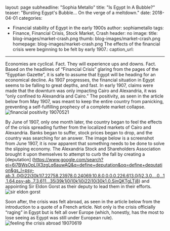 layout: page
subheadline: "Sophia Metallo"
title: "Is Egypt In A Bubble?"
teaser: "Bursting Egypt's Bubble... On the verge of a meltdown."
date: 2018-04-01
categories:
  - Financial stability of Egypt in the early 1900s
author: sophiametallo
tags:
  - Finance, Financial Crisis, Stock Market, Crash
header: no
image:
  title: blog-images/market-crash.png
  thumb: blog-images/market-crash.png
  homepage: blog-images/market-crash.png
  The effects of the financial crisis were beginning to be felt by early 1907.: <!-- info about the image, such as date of issue -->
  caption_url: <!-- link-to-page-containing-text? -->
  ---
  Economies are cyclical.  Fact.  They will experience ups and downs.  Fact.
  Based on the headlines of “Financial Crisis” glaring from the pages of the “Egyptian Gazette”, it is safe to assume that Egypt will be heading for an economical decline. As 1907 progresses, the financial situation in Egypt seems to be falling to great depths, and fast.
  In early 1907, claims were made that the downturn was only impacting Cairo and Alexandria, it was “only confined to Alexandria and Cairo.” The positivity, as seen in the article below from May 1907, was meant to keep the entire country from panicking, preventing a self-fulfilling prophecy of a complete market collapse.
  ![financial positivity 19070521](https://github.com/dig-eg-gaz/dig-eg-gaz.github.io/blob/master/images/blog-images/financial-positivity-19070521.png?raw=true)

  By June of 1907, only one month later, the country began to feel the effects of the crisis spreading further from the localized markets of Cairo and Alexandria. Banks began to suffer, stock prices began to drop, and the country was searching for an answer.
  The image below is a screenshot from June 1907, it is now apparent that something needs to be done to solve the slipping economy.  The Alexandria Stock and Shareholders Association brought it upon themselves to attempt to curb the fall by creating a [deputation] (https://www.google.com/search?ei=6i7BWsOpLIX3zgLq6auwAQ&q=define+deputation&oq=define+deputation&gs_l=psy-ab.3..0j0i22i30k1l7.22758.23978.0.24069.10.8.0.0.0.0.226.613.0j1j2.3.0....0...1.1.64.psy-ab..7.3.611...35i39k1j0i10k1j0i22i10i30k1.0.SinQKTgLTj8) and appointing Sir Eldon Gorst as their deputy to lead them in their efforts.
  ![sir eldon gorst](https://github.com/dig-eg-gaz/dig-eg-gaz.github.io/blob/master/images/blog-images/sir-eldon-gorst.png?raw=true)

  Soon after, the crisis was felt abroad, as seen in the article below from the introduction to a quote of a French article. Not only is the crisis officially “raging” in Egypt but is felt all over Europe (which, honestly, has the most to lose seeing as Egypt was still under European rule).
  ![feeling the crisis abroad 19070619](https://github.com/dig-eg-gaz/dig-eg-gaz.github.io/blob/master/images/blog-images/feeling-the-crisis-abroad-19070619.png?raw=true)
